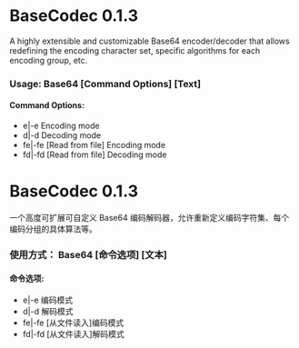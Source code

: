 # BaseCodec 0.1.3

A highly extensible and customizable Base64 encoder/decoder that allows redefining the encoding character set, specific algorithms for each encoding group, etc. 

### Usage: Base64 [Command Options] [Text] 

#### **Command Options:** 

- e|-e      Encoding mode 
- d|-d      Decoding mode
- fe|-fe    [Read from file] Encoding mode 
- fd|-fd    [Read from file] Decoding mode


# BaseCodec 0.1.3

一个高度可扩展可自定义 Base64 编码解码器，允许重新定义编码字符集、每个编码分组的具体算法等。

### 使用方式： Base64 [命令选项] [文本] 

#### **命令选项:**

- e|-e      编码模式
- d|-d      解码模式
- fe|-fe    [从文件读入]编码模式 
- fd|-fd    [从文件读入]解码模式
